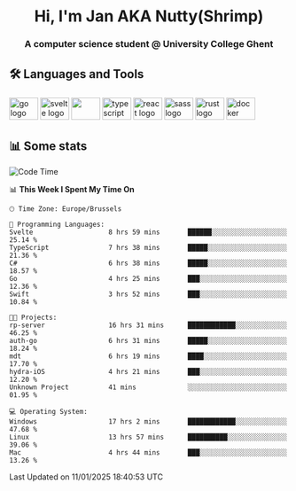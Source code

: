 <h1 align="center">Hi, I'm Jan AKA Nutty(Shrimp)</h1>
<h3 align="center">A computer science student @ University College Ghent</h3>

<h2 align="left">🛠️ Languages and Tools</h2>

###

<div align="left">
  <img src="https://cdn.jsdelivr.net/gh/devicons/devicon/icons/go/go-original.svg" height="40" width="52" alt="go logo"  />
  <img src="https://cdn.jsdelivr.net/gh/devicons/devicon@latest/icons/svelte/svelte-original.svg"  height="40" width="52" alt="svelte logo" />
  <img src="https://cdn.jsdelivr.net/gh/devicons/devicon@latest/icons/tailwindcss/tailwindcss-original.svg" height="40" width="52" />
  <img src="https://cdn.jsdelivr.net/gh/devicons/devicon/icons/typescript/typescript-original.svg" height="40" width="52" alt="typescript logo"  />
  <img src="https://cdn.jsdelivr.net/gh/devicons/devicon/icons/react/react-original.svg" height="40" width="52" alt="react logo"  />
  <img src="https://cdn.jsdelivr.net/gh/devicons/devicon/icons/sass/sass-original.svg" height="40" width="52" alt="sass logo"  />
  <img src="https://cdn.jsdelivr.net/gh/devicons/devicon@latest/icons/rust/rust-original.svg" height="40" width="52" alt="rust logo" />
  <img src="https://cdn.jsdelivr.net/gh/devicons/devicon/icons/docker/docker-original.svg" height="40" width="52" alt="docker logo"  />
</div>

<h2>📊 Some stats</h2>

<!--START_SECTION:waka-->
![Code Time](http://img.shields.io/badge/Code%20Time-5%2C513%20hrs%2046%20mins-blue)

📊 **This Week I Spent My Time On** 

```text
🕑︎ Time Zone: Europe/Brussels

💬 Programming Languages: 
Svelte                   8 hrs 59 mins       ██████░░░░░░░░░░░░░░░░░░░   25.14 % 
TypeScript               7 hrs 38 mins       █████░░░░░░░░░░░░░░░░░░░░   21.36 % 
C#                       6 hrs 38 mins       █████░░░░░░░░░░░░░░░░░░░░   18.57 % 
Go                       4 hrs 25 mins       ███░░░░░░░░░░░░░░░░░░░░░░   12.36 % 
Swift                    3 hrs 52 mins       ███░░░░░░░░░░░░░░░░░░░░░░   10.84 % 

🐱‍💻 Projects: 
rp-server                16 hrs 31 mins      ████████████░░░░░░░░░░░░░   46.25 % 
auth-go                  6 hrs 31 mins       █████░░░░░░░░░░░░░░░░░░░░   18.24 % 
mdt                      6 hrs 19 mins       ████░░░░░░░░░░░░░░░░░░░░░   17.70 % 
hydra-iOS                4 hrs 21 mins       ███░░░░░░░░░░░░░░░░░░░░░░   12.20 % 
Unknown Project          41 mins             ░░░░░░░░░░░░░░░░░░░░░░░░░   01.95 % 

💻 Operating System: 
Windows                  17 hrs 2 mins       ████████████░░░░░░░░░░░░░   47.68 % 
Linux                    13 hrs 57 mins      ██████████░░░░░░░░░░░░░░░   39.06 % 
Mac                      4 hrs 44 mins       ███░░░░░░░░░░░░░░░░░░░░░░   13.26 % 
```


 Last Updated on 11/01/2025 18:40:53 UTC
<!--END_SECTION:waka-->
